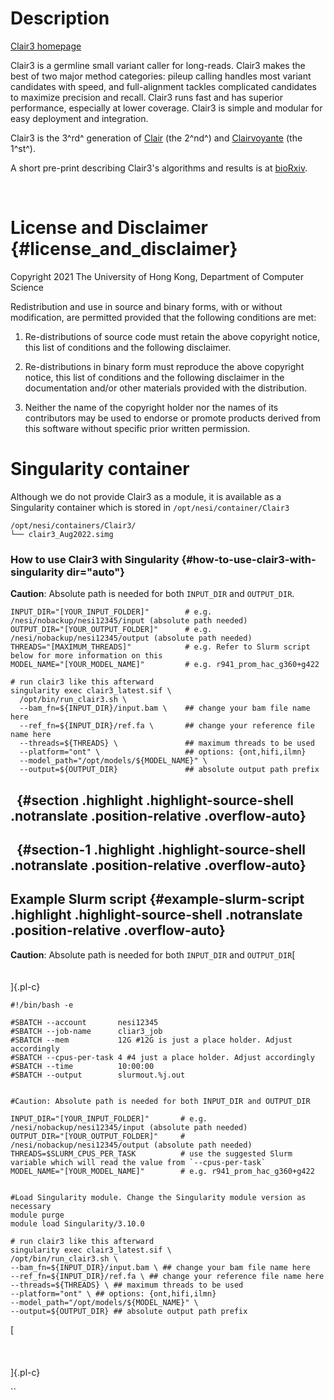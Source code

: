 Description
===========

[Clair3 homepage](https://github.com/HKU-BAL/Clair3)

Clair3 is a germline small variant caller for long-reads. Clair3 makes
the best of two major method categories: pileup calling handles most
variant candidates with speed, and full-alignment tackles complicated
candidates to maximize precision and recall. Clair3 runs fast and has
superior performance, especially at lower coverage. Clair3 is simple and
modular for easy deployment and integration.

Clair3 is the 3^rd^ generation of
[Clair](https://github.com/HKU-BAL/Clair) (the 2^nd^) and
[Clairvoyante](https://github.com/aquaskyline/Clairvoyante) (the 1^st^).

A short pre-print describing Clair3\'s algorithms and results is at
[bioRxiv](https://www.biorxiv.org/content/10.1101/2021.12.29.474431v1).

 

License and Disclaimer {#license_and_disclaimer}
======================

Copyright 2021 The University of Hong Kong, Department of Computer
Science

Redistribution and use in source and binary forms, with or without
modification, are permitted provided that the following conditions are
met:

1.  Re-distributions of source code must retain the above copyright
    notice, this list of conditions and the following disclaimer.

2.  Re-distributions in binary form must reproduce the above copyright
    notice, this list of conditions and the following disclaimer in the
    documentation and/or other materials provided with the distribution.

3.  Neither the name of the copyright holder nor the names of its
    contributors may be used to endorse or promote products derived from
    this software without specific prior written permission.

Singularity container
=====================

Although we do not provide Clair3 as a module, it is available as a
Singularity container which is stored in `/opt/nesi/container/Clair3`   

    /opt/nesi/containers/Clair3/
    └── clair3_Aug2022.simg

### How to use Clair3 with Singularity {#how-to-use-clair3-with-singularity dir="auto"}

**Caution**: Absolute path is needed for both `INPUT_DIR` and
`OUTPUT_DIR`.

    INPUT_DIR="[YOUR_INPUT_FOLDER]"        # e.g. /nesi/nobackup/nesi12345/input (absolute path needed)
    OUTPUT_DIR="[YOUR_OUTPUT_FOLDER]"      # e.g. /nesi/nobackup/nesi12345/output (absolute path needed)
    THREADS="[MAXIMUM_THREADS]"            # e.g. Refer to Slurm script below for more information on this
    MODEL_NAME="[YOUR_MODEL_NAME]"         # e.g. r941_prom_hac_g360+g422

    # run clair3 like this afterward
    singularity exec clair3_latest.sif \
      /opt/bin/run_clair3.sh \
      --bam_fn=${INPUT_DIR}/input.bam \    ## change your bam file name here
      --ref_fn=${INPUT_DIR}/ref.fa \       ## change your reference file name here
      --threads=${THREADS} \               ## maximum threads to be used
      --platform="ont" \                   ## options: {ont,hifi,ilmn}
      --model_path="/opt/models/${MODEL_NAME}" \
      --output=${OUTPUT_DIR}               ## absolute output path prefix

  {#section .highlight .highlight-source-shell .notranslate .position-relative .overflow-auto}
-

  {#section-1 .highlight .highlight-source-shell .notranslate .position-relative .overflow-auto}
-

Example Slurm script {#example-slurm-script .highlight .highlight-source-shell .notranslate .position-relative .overflow-auto}
--------------------

**Caution**: Absolute path is needed for both `INPUT_DIR` and
`OUTPUT_DIR`[\
\
\
]{.pl-c}

    #!/bin/bash -e

    #SBATCH --account       nesi12345
    #SBATCH --job-name      cliar3_job
    #SBATCH --mem           12G #12G is just a place holder. Adjust accordingly
    #SBATCH --cpus-per-task 4 #4 just a place holder. Adjust accordingly
    #SBATCH --time          10:00:00
    #SBATCH --output        slurmout.%j.out


    #Caution: Absolute path is needed for both INPUT_DIR and OUTPUT_DIR

    INPUT_DIR="[YOUR_INPUT_FOLDER]"       # e.g. /nesi/nobackup/nesi12345/input (absolute path needed)
    OUTPUT_DIR="[YOUR_OUTPUT_FOLDER]"     # /nesi/nobackup/nesi12345/output (absolute path needed)
    THREADS=$SLURM_CPUS_PER_TASK          # use the suggested Slurm variable which will read the value from `--cpus-per-task`
    MODEL_NAME="[YOUR_MODEL_NAME]"        # e.g. r941_prom_hac_g360+g422


    #Load Singularity module. Change the Singularity module version as necessary
    module purge
    module load Singularity/3.10.0

    # run clair3 like this afterward
    singularity exec clair3_latest.sif \
    /opt/bin/run_clair3.sh \
    --bam_fn=${INPUT_DIR}/input.bam \ ## change your bam file name here
    --ref_fn=${INPUT_DIR}/ref.fa \ ## change your reference file name here
    --threads=${THREADS} \ ## maximum threads to be used
    --platform="ont" \ ## options: {ont,hifi,ilmn}
    --model_path="/opt/models/${MODEL_NAME}" \
    --output=${OUTPUT_DIR} ## absolute output path prefix

[\
\
\
\
]{.pl-c}

``
